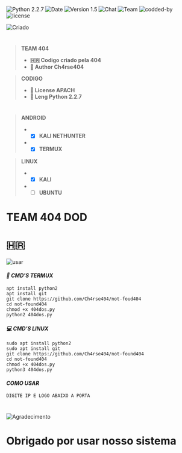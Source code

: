 ![[Python 2.2.7](https://github.com/Ch4rse404)](http://img.shields.io/badge/python-2.2.7-red.svg)
![[Date](https://github.com/Ch4rse404)](http://img.shields.io/badge/date-21/05/2022-orange.svg)
![[Version 1.5](https://github.com/Ch4rse404)](http://img.shields.io/badge/version-v1.0-blue.svg)
![[Chat](https://github.com/Ch4rse404)](http://img.shields.io/badge/Chat-Igreja_Da_Misoginia-red.svg)
![[Team](https://github.com/Ch4rse404)](http://img.shields.io/badge/Team-404-green.svg)
![[codded-by](https://github.com/Ch4rse404)](http://img.shields.io/badge/Codded-Ch4rse404.svg)
![[license](https://github.com/Ch4rse404)](http://img.shields.io/badge/License-APACHE-blue.svg)

![[Criado](https://github.com/Ch4rse404)](http://img.shields.io/badge/Criado_Pela_Team_404_The_Hell-blue.svg)

#
> **TEAM 404**
> - **🇭🇷 Codigo criado pela 404**
> - **🔰 Author Ch4rse404**  

> **CODIGO**
> - **📜 License APACH**
> - **📝 Leng Python 2.2.7**
#
> **ANDROID**
> - - [x] **KALI NETHUNTER**
> - - [x] **TERMUX**  

> **LINUX**
> - - [x] **KALI**
> - - [ ] **UBUNTU**
#
# TEAM 404 DOD

# 🇭🇷

![[usar](https://github.com/Ch4rse404)](http://img.shields.io/badge/usar-como_usar_o_not_found4p4-orange.svg)

#### *📲 CMD'S TERMUX*  
```
apt install python2
apt install git
git clone https://github.com/Ch4rse404/not-foud404
cd not-found404
chmod +x 404dos.py
python2 404dos.py
```

#### *💻 CMD'S LINUX*
```
sudo apt install python2
sudo apt install git
git clone https://github.com/Ch4rse404/not-found404
cd not-found404
chmod +x 404dos.py
python3 404dos.py
```
#### *COMO USAR*
```
DIGITE IP E LOGO ABAIXO A PORTA 
```
#

![[Agradecimento](https://github.com/Ch4rse404)](http://img.shields.io/badge/ate_a_próxima-green.svg)


# Obrigado por usar nosso sistema

